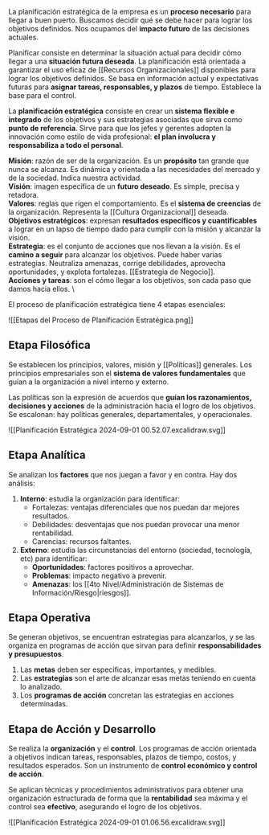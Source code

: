 La planificación estratégica de la empresa es un **proceso necesario** para llegar a buen puerto. Buscamos decidir qué se debe hacer para lograr los objetivos definidos. Nos ocupamos del **impacto futuro** de las decisiones actuales.

Planificar consiste en determinar la situación actual para decidir cómo llegar a una **situación futura deseada**. La planificación está orientada a garantizar el uso eficaz de [[Recursos Organizacionales]] disponibles para lograr los objetivos definidos. Se basa en información actual y expectativas futuras para **asignar tareas, responsables, y plazos** de tiempo. Establece la base para el control.

La **planificación estratégica** consiste en crear un **sistema flexible e integrado** de los objetivos y sus estrategias asociadas que sirva como **punto de referencia**. Sirve para que los jefes y gerentes adopten la innovación como estilo de vida profesional: **el plan involucra y responsabiliza a todo el personal**.

**Misión**: razón de ser de la organización. Es un **propósito** tan grande que nunca se alcanza. Es dinámica y orientada a las necesidades del mercado y de la sociedad. Indica nuestra actividad. \
**Visión**: imagen específica de un **futuro deseado**. Es simple, precisa y retadora. \
**Valores**: reglas que rigen el comportamiento. Es el **sistema de creencias** de la organización. Representa la [[Cultura Organizacional]] deseada. \
**Objetivos estratégicos**: expresan **resultados específicos y cuantificables** a lograr en un lapso de tiempo dado para cumplir con la misión y alcanzar la visión. \
**Estrategia**: es el conjunto de acciones que nos llevan a la visión. Es el **camino a seguir** para alcanzar los objetivos. Puede haber varias estrategias. Neutraliza amenazas, corrige debilidades, aprovecha oportunidades, y explota fortalezas. [[Estrategia de Negocio]]. \
**Acciones y tareas**: son el cómo llegar a los objetivos, son cada paso que damos hacia ellos. \

El proceso de planificación estratégica tiene 4 etapas esenciales:

![[Etapas del Proceso de Planificación Estratégica.png]]

## Etapa Filosófica

Se establecen los principios, valores, misión y [[Políticas]] generales. Los principios empresariales son el **sistema de valores fundamentales** que guían a la organización a nivel interno y externo.

Las políticas son la expresión de acuerdos que **guían los razonamientos, decisiones y acciones** de la administración hacia el logro de los objetivos. Se escalonan: hay políticas generales, departamentales, y operacionales.

![[Planificación Estratégica 2024-09-01 00.52.07.excalidraw.svg]]

## Etapa Analítica

Se analizan los **factores** que nos juegan a favor y en contra. Hay dos análisis:

1. **Interno**: estudia la organización para identificar:
   - Fortalezas: ventajas diferenciales que nos puedan dar mejores resultados.
   - Debilidades: desventajas que nos puedan provocar una menor rentabilidad.
   - Carencias: recursos faltantes.
2. **Externo**: estudia las circunstancias del entorno (sociedad, tecnología, etc) para identificar:
   - **Oportunidades**: factores positivos a aprovechar.
   - **Problemas**: impacto negativo a prevenir.
   - **Amenazas**: los [[4to Nivel/Administración de Sistemas de Información/Riesgo|riesgos]].

## Etapa Operativa

Se generan objetivos, se encuentran estrategias para alcanzarlos, y se las organiza en programas de acción que sirvan para definir **responsabilidades y presupuestos**.

1. Las **metas** deben ser específicas, importantes, y medibles.
2. Las **estrategias** son el arte de alcanzar esas metas teniendo en cuenta lo analizado.
3. Los **programas de acción** concretan las estrategias en acciones determinadas.

## Etapa de Acción y Desarrollo

Se realiza la **organización** y el **control**. Los programas de acción orientada a objetivos indican tareas, responsables, plazos de tiempo, costos, y resultados esperados. Son un instrumento de **control económico y control de acción**.

Se aplican técnicas y procedimientos administrativos para obtener una organización estructurada de forma que la **rentabilidad** sea máxima y el control sea **efectivo**, asegurando el logro de los objetivos.

![[Planificación Estratégica 2024-09-01 01.06.56.excalidraw.svg]]

